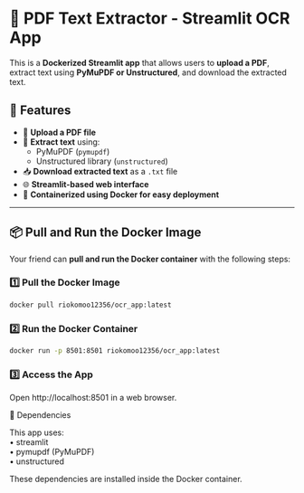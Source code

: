 # 📝 PDF Text Extractor - Streamlit OCR App

This is a **Dockerized Streamlit app** that allows users to **upload a PDF**, extract text using **PyMuPDF or Unstructured**, and download the extracted text.

## 🚀 Features
- 📂 **Upload a PDF file**
- 📝 **Extract text** using:
  - PyMuPDF (`pymupdf`)
  - Unstructured library (`unstructured`)
- 📥 **Download extracted text** as a `.txt` file
- 🌐 **Streamlit-based web interface**
- 🐳 **Containerized using Docker for easy deployment**

---

## 📦 Pull and Run the Docker Image

Your friend can **pull and run the Docker container** with the following steps:

### 1️⃣ **Pull the Docker Image**
```bash
docker pull riokomoo12356/ocr_app:latest
```

### 2️⃣ **Run the Docker Container**
```bash
docker run -p 8501:8501 riokomoo12356/ocr_app:latest
```

### 3️⃣ **Access the App**
Open http://localhost:8501 in a web browser.

📜 Dependencies

This app uses:  
	•	streamlit  
	•	pymupdf (PyMuPDF)  
	•	unstructured  

These dependencies are installed inside the Docker container.

